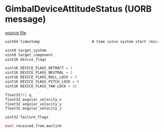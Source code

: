 # GimbalDeviceAttitudeStatus (UORB message)



[source file](https://github.com/PX4/PX4-Autopilot/blob/release/1.14/msg/GimbalDeviceAttitudeStatus.msg)

```c
uint64 timestamp						# time since system start (microseconds)

uint8 target_system
uint8 target_component
uint16 device_flags

uint16 DEVICE_FLAGS_RETRACT = 1
uint16 DEVICE_FLAGS_NEUTRAL = 2
uint16 DEVICE_FLAGS_ROLL_LOCK = 4
uint16 DEVICE_FLAGS_PITCH_LOCK = 8
uint16 DEVICE_FLAGS_YAW_LOCK = 16

float32[4] q
float32 angular_velocity_x
float32 angular_velocity_y
float32 angular_velocity_z

uint32 failure_flags

bool received_from_mavlink

```
